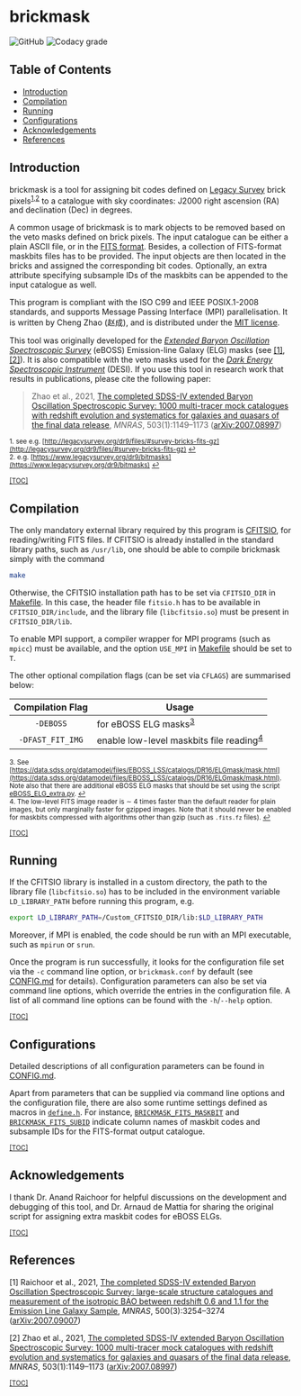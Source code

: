 # brickmask

![GitHub](https://img.shields.io/github/license/cheng-zhao/brickmask.svg)
![Codacy grade](https://img.shields.io/codacy/grade/b780618f6c2144649f71de9814a36430.svg)

## Table of Contents

-   [Introduction](#introduction)
-   [Compilation](#compilation)
-   [Running](#running)
-   [Configurations](#configurations)
-   [Acknowledgements](#acknowledgements)
-   [References](#references)

## Introduction

brickmask is a tool for assigning bit codes defined on [Legacy Survey](http://legacysurvey.org) brick pixels<sup id="quote0">[1](#footnote1),[2](#footnote2)</sup> to a catalogue with sky coordinates: J2000 right ascension (RA) and declination (Dec) in degrees.

A common usage of brickmask is to mark objects to be removed based on the veto masks defined on brick pixels. The input catalogue can be either a plain ASCII file, or in the [FITS format](https://fits.gsfc.nasa.gov/fits_home.html). Besides, a collection of FITS-format maskbits files has to be provided. The input objects are then located in the bricks and assigned the corresponding bit codes. Optionally, an extra attribute specifying subsample IDs of the maskbits can be appended to the input catalogue as well.

This program is compliant with the ISO C99 and IEEE POSIX.1-2008 standards, and supports Message Passing Interface (MPI) parallelisation. It is written by Cheng Zhao (&#36213;&#25104;), and is distributed under the [MIT license](LICENSE.txt).

This tool was originally developed for the [*Extended Baryon Oscillation Spectroscopic Survey*](https://www.sdss.org/surveys/eboss) (eBOSS) Emission-line Galaxy (ELG) masks (see [\[1\]](#ref1),[\[2\]](#ref2)). It is also compatible with the veto masks used for the [*Dark Energy Spectroscopic Instrument*](https://www.desi.lbl.gov/) (DESI). If you use this tool in research work that results in publications, please cite the following paper:

> Zhao et al., 2021, [The completed SDSS-IV extended Baryon Oscillation Spectroscopic Survey: 1000 multi-tracer mock catalogues with redshift evolution and systematics for galaxies and quasars of the final data release](https://doi.org/10.1093/mnras/stab510), *MNRAS*, 503(1):1149&ndash;1173 ([arXiv:2007.08997](https://arxiv.org/abs/2007.08997))


<sub><span id="footnote1">1.</span> see e.g. [http://legacysurvey.org/dr9/files/#survey-bricks-fits-gz](http://legacysurvey.org/dr9/files/#survey-bricks-fits-gz) [&#8617;](#quote0)</sub><br />
<sub><span id="footnote2">2.</span> e.g. [https://www.legacysurvey.org/dr9/bitmasks](https://www.legacysurvey.org/dr9/bitmasks) [&#8617;](#quote0)</sub>

<sub>[\[TOC\]](#table-of-contents)</sub>

## Compilation

The only mandatory external library required by this program is [CFITSIO](https://heasarc.gsfc.nasa.gov/fitsio), for reading/writing FITS files. If CFITSIO is already installed in the standard library paths, such as `/usr/lib`, one should be able to compile brickmask simply with the command
```bash
make
```

Otherwise, the CFITSIO installation path has to be set via `CFITSIO_DIR` in [Makefile](Makefile#L12). In this case, the header file `fitsio.h` has to be available in `CFITSIO_DIR/include`, and the library file (`libcfitsio.so`) must be present in `CFITSIO_DIR/lib`.

To enable MPI support, a compiler wrapper for MPI programs (such as `mpicc`) must be available, and the option `USE_MPI` in [Makefile](Makefile#L7) should be set to `T`.

The other optional compilation flags (can be set via `CFLAGS`) are summarised below:

| Compilation Flag | Usage                                                                        |
|:----------------:|------------------------------------------------------------------------------|
| `-DEBOSS`        | for eBOSS ELG masks<sup id="quote1">[3](#footnote3)</sup>                    |
| `-DFAST_FIT_IMG` | enable low-level maskbits file reading<sup id="quote2">[4](#footnote4)</sup> |

<sub><span id="footnote3">3.</span> See [https://data.sdss.org/datamodel/files/EBOSS_LSS/catalogs/DR16/ELGmask/mask.html](https://data.sdss.org/datamodel/files/EBOSS_LSS/catalogs/DR16/ELGmask/mask.html). Note also that there are additional eBOSS ELG masks that should be set using the script [eBOSS_ELG_extra.py](scripts/eBOSS_ELG_extra.py). [&#8617;](#quote1)</sub><br />
<sub><span id="footnote4">4.</span> The low-level FITS image reader is &sim; 4 times faster than the default reader for plain images, but only marginally faster for gzipped images. Note that it should never be enabled for maskbits compressed with algorithms other than gzip (such as `.fits.fz` files). [&#8617;](#quote2)</sub>

<sub>[\[TOC\]](#table-of-contents)</sub>

## Running

If the CFITSIO library is installed in a custom directory, the path to the library file (`libcfitsio.so`) has to be included in the environment variable `LD_LIBRARY_PATH` before running this program, e.g.
```bash
export LD_LIBRARY_PATH=/Custom_CFITSIO_DIR/lib:$LD_LIBRARY_PATH
```

Moreover, if MPI is enabled, the code should be run with an MPI executable, such as `mpirun` or `srun`.

Once the program is run successfully, it looks for the configuration file set via the `-c` command line option, or `brickmask.conf` by default (see [CONFIG.md](CONFIG.md) for details). Configuration parameters can also be set via command line options, which override the entries in the configuration file. A list of all command line options can be found with the `-h`/`--help` option.

<sub>[\[TOC\]](#table-of-contents)</sub>

## Configurations

Detailed descriptions of all configuration parameters can be found in [CONFIG.md](CONFIG.md).

Apart from parameters that can be supplied via command line options and the configuration file, there are also some runtime settings defined as macros in [`define.h`](src/define.h). For instance, [`BRICKMASK_FITS_MASKBIT`](src/define.h#L92) and [`BRICKMASK_FITS_SUBID`](src/define.h#L93) indicate column names of maskbit codes and subsample IDs for the FITS-format output catalogue.

<sub>[\[TOC\]](#table-of-contents)</sub>

## Acknowledgements

I thank Dr. Anand Raichoor for helpful discussions on the development and debugging of this tool, and Dr. Arnaud de Mattia for sharing the original script for assigning extra maskbit codes for eBOSS ELGs.

<sub>[\[TOC\]](#table-of-contents)</sub>

## References

<span id="ref1">\[1\]</span> Raichoor et al., 2021, [The completed SDSS-IV extended Baryon Oscillation Spectroscopic Survey: large-scale structure catalogues and measurement of the isotropic BAO between redshift 0.6 and 1.1 for the Emission Line Galaxy Sample](https://doi.org/10.1093/mnras/staa3336), *MNRAS*, 500(3):3254&ndash;3274 ([arXiv:2007.09007](https://arxiv.org/abs/2007.09007))

<span id="ref2">\[2\]</span> Zhao et al., 2021, [The completed SDSS-IV extended Baryon Oscillation Spectroscopic Survey: 1000 multi-tracer mock catalogues with redshift evolution and systematics for galaxies and quasars of the final data release](https://doi.org/10.1093/mnras/stab510), *MNRAS*, 503(1):1149&ndash;1173 ([arXiv:2007.08997](https://arxiv.org/abs/2007.08997))

<sub>[\[TOC\]](#table-of-contents)</sub>

